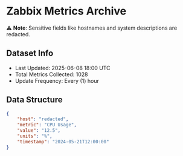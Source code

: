 # Zabbix Metrics Archive

⚠️ **Note**: Sensitive fields like hostnames and system descriptions are redacted.

## Dataset Info
- Last Updated: 2025-06-08 18:00 UTC
- Total Metrics Collected: 1028
- Update Frequency: Every (1) hour

## Data Structure
```json
{
    "host": "redacted",
    "metric": "CPU Usage",
    "value": "12.5",
    "units": "%",
    "timestamp": "2024-05-21T12:00:00"
}
```

